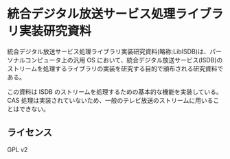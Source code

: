 統合デジタル放送サービス処理ライブラリ実装研究資料
==================================================
統合デジタル放送サービス処理ライブラリ実装研究資料(略称:LibISDB)は、パーソナルコンピュータ上の汎用 OS において、統合デジタル放送サービス(ISDB)のストリームを処理するライブラリの実装を研究する目的で頒布される研究資料である。

この資料は ISDB のストリームを処理するための基本的な機能を実装している。
CAS 処理は実装されていないため、一般のテレビ放送のストリームに用いることはできない。


ライセンス
----------
GPL v2
